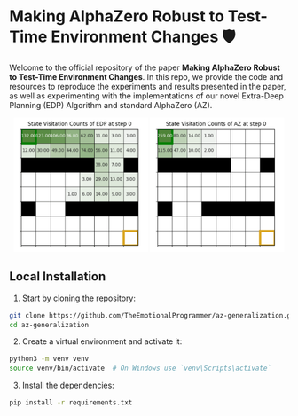# Making AlphaZero Robust to Test-Time Environment Changes 🛡️
Welcome to the official repository of the paper **Making AlphaZero Robust to Test-Time Environment Changes**. In this repo, we provide the code and resources to reproduce the experiments and results presented in the paper, as well as experimenting with the implementations of our novel Extra-Deep Planning (EDP) Algorithm and standard AlphaZero (AZ).


<p align="center">
  <img src="assets/states_density_edp.gif" width="48%"/>
    <img src="assets/states_density_azp.gif" width="48%"/>
</p>

## Local Installation
1. Start by cloning the repository:
```bash
git clone https://github.com/TheEmotionalProgrammer/az-generalization.git
cd az-generalization
```
2. Create a virtual environment and activate it:
```bash
python3 -m venv venv
source venv/bin/activate  # On Windows use `venv\Scripts\activate`
```
3. Install the dependencies:
```bash
pip install -r requirements.txt
```


